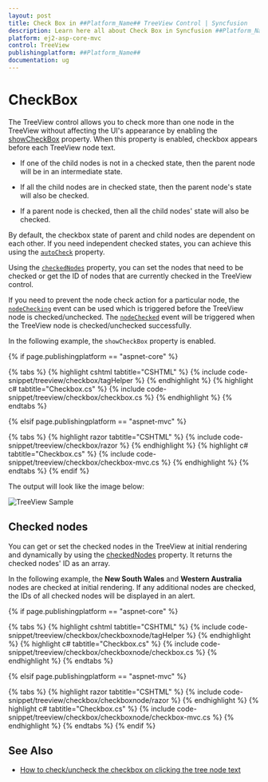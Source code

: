 ```yaml
---
layout: post
title: Check Box in ##Platform_Name## TreeView Control | Syncfusion
description: Learn here all about Check Box in Syncfusion ##Platform_Name## TreeView control of Syncfusion Essential JS 2 and more.
platform: ej2-asp-core-mvc
control: TreeView
publishingplatform: ##Platform_Name##
documentation: ug
---
```



# CheckBox

The TreeView control allows you to check more than one node in the TreeView without affecting the UI's appearance by enabling the [showCheckBox](https://help.syncfusion.com/cr/aspnetcore-js2/Syncfusion.EJ2~Syncfusion.EJ2.Navigations.TreeView~ShowCheckBox.html) property. When this property is enabled, checkbox appears before each TreeView node text.

* If one of the child nodes is not in a checked state, then the parent node will be in an intermediate state.

* If all the child nodes are in checked state, then the parent node's state will also be checked.

* If a parent node is checked, then all the child nodes' state will also be checked.

By default, the checkbox state of parent and child nodes are dependent on each other. If you need independent checked states, you can achieve this using the [`autoCheck`](https://help.syncfusion.com/cr/aspnetcore-js2/Syncfusion.EJ2~Syncfusion.EJ2.Navigations.TreeView~AutoCheck.html) property.

Using the [`checkedNodes`](https://help.syncfusion.com/cr/aspnetcore-js2/Syncfusion.EJ2~Syncfusion.EJ2.Navigations.TreeView~CheckedNodes.html) property, you can set the nodes that need to be checked or get the ID of nodes that are currently checked in the TreeView control.

If you need to prevent the node check action for a particular node, the [`nodeChecking`](https://help.syncfusion.com/cr/aspnetcore-js2/Syncfusion.EJ2~Syncfusion.EJ2.Navigations.TreeView~NodeChecking.html) event can be used which is triggered before the TreeView node is checked/unchecked. The [`nodeChecked`](https://help.syncfusion.com/cr/aspnetcore-js2/Syncfusion.EJ2~Syncfusion.EJ2.Navigations.TreeView~NodeChecked.html) event will be triggered when the TreeView node is checked/unchecked successfully.

In the following example, the `showCheckBox` property is enabled.

{% if page.publishingplatform == "aspnet-core" %}

{% tabs %}
{% highlight cshtml tabtitle="CSHTML" %}
{% include code-snippet/treeview/checkbox/tagHelper %}
{% endhighlight %}
{% highlight c# tabtitle="Checkbox.cs" %}
{% include code-snippet/treeview/checkbox/checkbox.cs %}
{% endhighlight %}
{% endtabs %}

{% elsif page.publishingplatform == "aspnet-mvc" %}

{% tabs %}
{% highlight razor tabtitle="CSHTML" %}
{% include code-snippet/treeview/checkbox/razor %}
{% endhighlight %}
{% highlight c# tabtitle="Checkbox.cs" %}
{% include code-snippet/treeview/checkbox/checkbox-mvc.cs %}
{% endhighlight %}
{% endtabs %}
{% endif %}



The output will look like the image below:

![TreeView Sample](./images/checkbox.PNG)

## Checked nodes

You can get or set the checked nodes in the TreeView at initial rendering and dynamically by using the [checkedNodes](https://help.syncfusion.com/cr/aspnetcore-js2/Syncfusion.EJ2~Syncfusion.EJ2.Navigations.TreeView~CheckedNodes.html) property. It returns the checked nodes' ID as an array.

In the following example, the **New South Wales** and **Western Australia** nodes are checked at initial rendering. If any additional nodes are checked, the IDs of all checked nodes will be displayed in an alert.

{% if page.publishingplatform == "aspnet-core" %}

{% tabs %}
{% highlight cshtml tabtitle="CSHTML" %}
{% include code-snippet/treeview/checkbox/checkboxnode/tagHelper %}
{% endhighlight %}
{% highlight c# tabtitle="Checkbox.cs" %}
{% include code-snippet/treeview/checkbox/checkboxnode/checkbox.cs %}
{% endhighlight %}
{% endtabs %}

{% elsif page.publishingplatform == "aspnet-mvc" %}

{% tabs %}
{% highlight razor tabtitle="CSHTML" %}
{% include code-snippet/treeview/checkbox/checkboxnode/razor %}
{% endhighlight %}
{% highlight c# tabtitle="Checkbox.cs" %}
{% include code-snippet/treeview/checkbox/checkboxnode/checkbox-mvc.cs %}
{% endhighlight %}
{% endtabs %}
{% endif %}



## See Also

* [How to check/uncheck the checkbox on clicking the tree node text](./how-to/check-uncheck-the-checkbox-on-clicking-the-tree-node-text)
